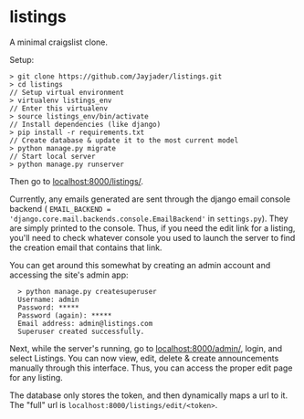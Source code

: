 # listings
A minimal craigslist clone.

Setup: 

    > git clone https://github.com/Jayjader/listings.git
    > cd listings
    // Setup virtual environment
    > virtualenv listings_env
    // Enter this virtualenv
    > source listings_env/bin/activate
    // Install dependencies (like django)
    > pip install -r requirements.txt
    // Create database & update it to the most current model
    > python manage.py migrate
    // Start local server
    > python manage.py runserver
Then go to [localhost:8000/listings/](http://localhost:8000/listings/).

Currently, any emails generated are sent through the django
 email console backend (
 `EMAIL_BACKEND = 'django.core.mail.backends.console.EmailBackend'`
  in `settings.py`). They are simply printed to the console. Thus, if you need the edit link for a listing, you'll need to check whatever console you used to launch the server to find the creation email that contains that link.
  
  You can get around this somewhat by creating an admin account and accessing the site's admin app:
  
      > python manage.py createsuperuser
      Username: admin
      Password: *****
      Password (again): *****
      Email address: admin@listings.com
      Superuser created successfully.
  
  Next, while the server's running, go to [localhost:8000/admin/](http://localhost:8000/admin), login, and select Listings.
  You can now view, edit, delete & create announcements manually through this interface.
  Thus, you can access the proper edit page for any listing. 
  
  The database only stores the token, and then dynamically maps a url to it. The "full" url is `localhost:8000/listings/edit/<token>`.
